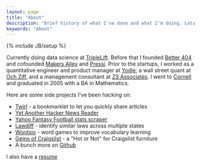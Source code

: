 ```yaml
---
layout: page
title: "About"
description: "Brief history of what I've done and what I'm doing. Lots of neat stuff."
keywords: "About"
---
```

{% include JB/setup %}

Currently doing data science at <a href="http://triplelift.com/" target="_blank">TripleLift</a>. Before that I founded <a href="http://better404.com">Better 404</a> and cofounded <a href="https://makersalley.com" target="_blank">Makers Alley</a> and <a href="http://getpressi.com" target="_blank">Pressi</a>. Prior to the startups, I worked as a quantitative engineer and product manager at <a href="http://www.yodle.com" target="_blank">Yodle</a>; a wall street quant at <a href="http://www.ozcap.com" target="_blank">Och Ziff</a>, and a management consultant at <a href="http://www.zsassociates.com" target="_blank">ZS Associates</a>. I went to <a href="http://www.cornell.edu" target="_blank">Cornell</a> and graduated in 2005 with a BA in Mathematics.

Here are some side projects I've been hacking on:

<ul>
    <li><a href="http://www.twirlapp.com" target="_blank">Twirl</a> - a bookmarklet to let you quickly share articles</li>
    <li><a href="http://yahnr.dangoldin.com" target="_blank">Yet Another Hacker News Reader</a></li>
    <li><a href="https://github.com/dangoldin/yahoo-ffl" target="_blank">Yahoo Fantasy Football stats scraper</a></li>
    <li><a href="https://github.com/dangoldin/lawdiff" target="_blank">Lawdiff</a> - identify similar laws across multiple states</li>
    <li><a href="http://www.wordsio.com" target="_blank">Wordsio</a> - word games to improve vocabulary learning</li>
    <li><a href="http://www.gemsofcl.com" target="_blank">Gems of Craigslist</a> - a "Hot or Not" for Craigslist furniture</li>
    <li>A bunch more on <a href="https://github.com/dangoldin" target="_blank">Github</a></li>
</ul>

I also have a <a href="{{ DATA_PATH }}dg_res.pdf">resume</a>